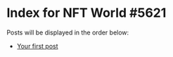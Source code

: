 # Index for NFT World #5621
Posts will be displayed in the order below:

- [Your first post](./001-first.md)

